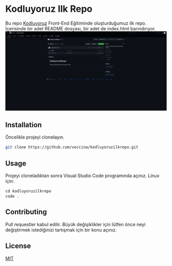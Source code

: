 # Kodluyoruz Ilk Repo
Bu repo [Kodluyoruz](kodluyoruz.org) Front-End Eğitiminde oluşturduğumuz ilk repo. İçerisinde bir adet README dosyası, bir adet de index.html barındırıyor.
![resim](odev.png)
## Installation
Öncelikle projeyi clonelayın.
```bash
git clone https://github.com/veccina/kodluyoruzilkrepo.git
 ```
## Usage
Projeyi cloneladıktan sonra Visual Studio Code programında açınız.
Linux için:
```linux
cd kodluyoruzilkrepo
code .
```
## Contributing
Pull requestler kabul edilir. Büyük değişiklikler için lütfen önce neyi değiştirmek istediğinizi tartışmak için bir konu açınız.
## License
[MIT](https://choosealicense.com/licenses/mit/)